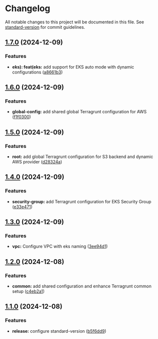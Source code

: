 # Changelog

All notable changes to this project will be documented in this file. See [standard-version](https://github.com/conventional-changelog/standard-version) for commit guidelines.

## [1.7.0](https://github.com/iac-tooling/terragrunt-workload/compare/v1.6.0...v1.7.0) (2024-12-09)


### Features

* **eks): feat(eks:** add support for EKS auto mode with dynamic configurations ([a8661b3](https://github.com/iac-tooling/terragrunt-workload/commit/a8661b302b697e3601652c1055d09d03bee5e01c))

## [1.6.0](https://github.com/iac-tooling/terragrunt-workload/compare/v1.5.0...v1.6.0) (2024-12-09)


### Features

* **global-config:** add shared global Terragrunt configuration for AWS ([f1f0300](https://github.com/iac-tooling/terragrunt-workload/commit/f1f0300d7d4882f871bcb243a440de8efe6650e6))

## [1.5.0](https://github.com/iac-tooling/terragrunt-workload/compare/v1.4.0...v1.5.0) (2024-12-09)


### Features

* **root:** add global Terragrunt configuration for S3 backend and dynamic AWS provider ([d28324a](https://github.com/iac-tooling/terragrunt-workload/commit/d28324aa4b617a84f84c1763e41571ce060d45de))

## [1.4.0](https://github.com/iac-tooling/terragrunt-workload/compare/v1.3.0...v1.4.0) (2024-12-09)


### Features

* **security-group:** add Terragrunt configuration for EKS Security Group ([e33e471](https://github.com/iac-tooling/terragrunt-workload/commit/e33e471c08c0fc90ad907fd5dca80fed0b903912))

## [1.3.0](https://github.com/iac-tooling/terragrunt-workload/compare/v1.2.0...v1.3.0) (2024-12-09)


### Features

* **vpc:** Configure VPC with eks naming ([3ee94d1](https://github.com/iac-tooling/terragrunt-workload/commit/3ee94d17417b1cf30435026a0c05e15dd64a26d1))

## [1.2.0](https://github.com/iac-tooling/terragrunt-workload/compare/v1.1.0...v1.2.0) (2024-12-08)


### Features

* **common:** add shared configuration and enhance Terragrunt common setup ([c4eb2a1](https://github.com/iac-tooling/terragrunt-workload/commit/c4eb2a16b966077998ee246dd11506e7768fa909))

## [1.1.0](https://github.com/iac-tooling/terragrunt-workload/compare/v1.0.0...v1.1.0) (2024-12-08)


### Features

* **release:** configure standard-version ([b5f6dd9](https://github.com/iac-tooling/terragrunt-workload/commit/b5f6dd925758e83bce3ad7a36d15dc12454dacf9))
